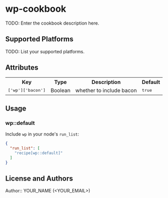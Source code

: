 # wp-cookbook

TODO: Enter the cookbook description here.

## Supported Platforms

TODO: List your supported platforms.

## Attributes

<table>
  <tr>
    <th>Key</th>
    <th>Type</th>
    <th>Description</th>
    <th>Default</th>
  </tr>
  <tr>
    <td><tt>['wp']['bacon']</tt></td>
    <td>Boolean</td>
    <td>whether to include bacon</td>
    <td><tt>true</tt></td>
  </tr>
</table>

## Usage

### wp::default

Include `wp` in your node's `run_list`:

```json
{
  "run_list": [
    "recipe[wp::default]"
  ]
}
```

## License and Authors

Author:: YOUR_NAME (<YOUR_EMAIL>)
